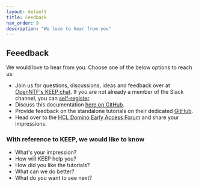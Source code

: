 ```yaml
---
layout: default
title: Feedback
nav_order: 9
description: "We love to hear from you"
---
```


## Feeedback

We would love to hear from you. Choose one of the below options to reach us:

- Join us for questions, discussions, ideas and feedback over at [OpenNTF's KEEP chat](https://openntf.slack.com/archives/C0232M13WFQ). If you are not already a member of the Slack channel, you can [self-register](https://slackin.openntf.org/).
- Discuss this documentation [here on GitHub](https://github.com/HCL-TECH-SOFTWARE/domino-keep-docs/discussions).
- Provide feedback on the standalone tutorials on their dedicated [GitHub](https://github.com/HCL-TECH-SOFTWARE/domino-keep-tutorials).
- Head over to the [HCL Domino Early Access Forum](https://registration.hclpartnerconnect.com/dominoearlyaccessforum.nsf) and share your impressions.

### With reference to KEEP, we would like to know

- What's your impression?
- How will KEEP help you?
- How did you like the tutorials?
- What can we do better?
- What do you want to see next?
